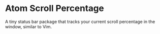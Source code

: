 # Atom Scroll Percentage

A tiny status bar package that tracks your current scroll percentage in the window, similar to Vim.
